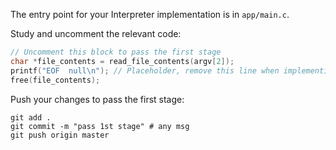 The entry point for your Interpreter implementation is in `app/main.c`.

Study and uncomment the relevant code: 

```c
// Uncomment this block to pass the first stage
char *file_contents = read_file_contents(argv[2]);
printf("EOF  null\n"); // Placeholder, remove this line when implementing the scanner
free(file_contents);
```

Push your changes to pass the first stage:

```
git add .
git commit -m "pass 1st stage" # any msg
git push origin master
```
